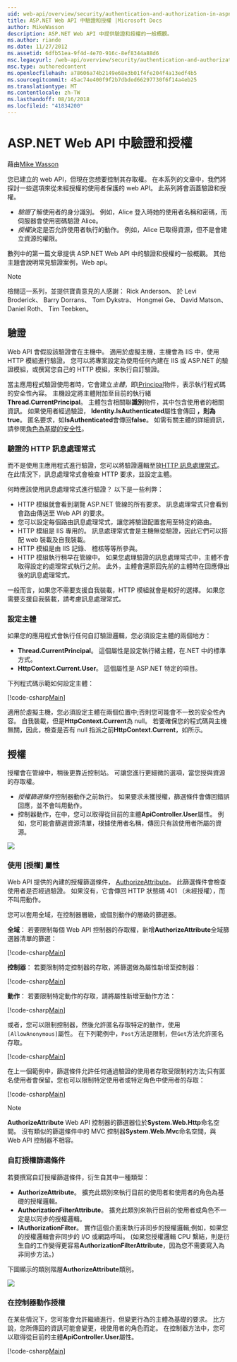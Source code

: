 ```yaml
---
uid: web-api/overview/security/authentication-and-authorization-in-aspnet-web-api
title: ASP.NET Web API 中驗證和授權 |Microsoft Docs
author: MikeWasson
description: ASP.NET Web API 中提供驗證和授權的一般概觀。
ms.author: riande
ms.date: 11/27/2012
ms.assetid: 6dfb51ea-9f4d-4e70-916c-8ef8344a88d6
msc.legacyurl: /web-api/overview/security/authentication-and-authorization-in-aspnet-web-api
msc.type: authoredcontent
ms.openlocfilehash: a78606a74b2149e68e3b01f4fe204f4a13edf4b5
ms.sourcegitcommit: 45ac74e400f9f2b7dbded66297730f6f14a4eb25
ms.translationtype: MT
ms.contentlocale: zh-TW
ms.lasthandoff: 08/16/2018
ms.locfileid: "41834200"
---
```

<a name="authentication-and-authorization-in-aspnet-web-api"></a>ASP.NET Web API 中驗證和授權
====================
藉由[Mike Wasson](https://github.com/MikeWasson)

您已建立的 web API，但現在您想要控制其存取權。 在本系列的文章中，我們將探討一些選項來從未經授權的使用者保護的 web API。 此系列將會涵蓋驗證和授權。

- *驗證*了解使用者的身分識別。 例如，Alice 登入時她的使用者名稱和密碼，而伺服器會使用密碼驗證 Alice。
- *授權*決定是否允許使用者執行的動作。 例如，Alice 已取得資源，但不是會建立資源的權限。

數列中的第一篇文章提供 ASP.NET Web API 中的驗證和授權的一般概觀。 其他主題會說明常見驗證案例，Web api。

> [!NOTE]
> 檢閱這一系列，並提供寶貴意見的人感謝： Rick Anderson、 於 Levi Broderick、 Barry Dorrans、 Tom Dykstra、 Hongmei Ge、 David Matson、 Daniel Roth、 Tim Teebken。


## <a name="authentication"></a>驗證

Web API 會假設該驗證會在主機中。 適用於虛擬主機，主機會為 IIS 中，使用 HTTP 模組進行驗證。 您可以將專案設定為使用任何內建在 IIS 或 ASP.NET 的驗證模組，或撰寫您自己的 HTTP 模組，來執行自訂驗證。

當主應用程式驗證使用者時，它會建立*主體*，即[IPrincipal](https://msdn.microsoft.com/library/System.Security.Principal.IPrincipal.aspx)物件，表示執行程式碼的安全性內容。 主機設定將主體附加至目前的執行緒**Thread.CurrentPrincipal**。 主體包含相關聯**識別**物件，其中包含使用者的相關資訊。 如果使用者經過驗證， **Identity.IsAuthenticated**屬性會傳回 **，則為 true**。 匿名要求，如**IsAuthenticated**會傳回**false**。 如需有關主體的詳細資訊，請參閱[角色為基礎的安全性](https://msdn.microsoft.com/library/shz8h065.aspx)。

### <a name="http-message-handlers-for-authentication"></a>驗證的 HTTP 訊息處理常式

而不是使用主應用程式進行驗證，您可以將驗證邏輯至放[HTTP 訊息處理常式](../advanced/http-message-handlers.md)。 在此情況下，訊息處理常式會檢查 HTTP 要求，並設定主體。

何時應該使用訊息處理常式進行驗證？ 以下是一些利弊：

- HTTP 模組就會看到瀏覽 ASP.NET 管線的所有要求。 訊息處理常式只會看到會路由傳送至 Web API 的要求。
- 您可以設定每個路由訊息處理常式，讓您將驗證配置套用至特定的路由。
- HTTP 模組是 IIS 專用的。 訊息處理常式會是主機無從驗證，因此它們可以搭配 web 裝載及自我裝載。
- HTTP 模組是由 IIS 記錄、 稽核等等所參與。
- HTTP 模組執行稍早在管線中。 如果您處理驗證的訊息處理常式中，主體不會取得設定的處理常式執行之前。 此外，主體會還原回先前的主體時在回應傳出後的訊息處理常式。

一般而言，如果您不需要支援自我裝載，HTTP 模組就會是較好的選擇。 如果您需要支援自我裝載，請考慮訊息處理常式。

### <a name="setting-the-principal"></a>設定主體

如果您的應用程式會執行任何自訂驗證邏輯，您必須設定主體的兩個地方：

- **Thread.CurrentPrincipal**。 這個屬性是設定執行緒主體，在.NET 中的標準方式。
- **HttpContext.Current.User**。 這個屬性是 ASP.NET 特定的項目。

下列程式碼示範如何設定主體：

[!code-csharp[Main](authentication-and-authorization-in-aspnet-web-api/samples/sample1.cs)]

適用於虛擬主機，您必須設定主體在兩個位置中;否則您可能會不一致的安全性內容。 自我裝載，但是**HttpContext.Current**為 null。 若要確保您的程式碼與主機無關，因此，檢查是否有 null 指派之前**HttpContext.Current**，如所示。

## <a name="authorization"></a>授權

授權會在管線中，稍後更靠近控制站。 可讓您進行更細微的選項，當您授與資源的存取權。

- *授權篩選條件*控制器動作之前執行。 如果要求未獲授權，篩選條件會傳回錯誤回應，並不會叫用動作。
- 控制器動作，在中，您可以取得從目前的主體**ApiController.User**屬性。 例如，您可能會篩選資源清單，根據使用者名稱，傳回只有該使用者所屬的資源。

![](authentication-and-authorization-in-aspnet-web-api/_static/image1.png)

<a id="auth3"></a>
### <a name="using-the-authorize-attribute"></a>使用 [授權] 屬性

Web API 提供的內建的授權篩選條件， [AuthorizeAttribute](https://msdn.microsoft.com/library/system.web.http.authorizeattribute.aspx)。 此篩選條件會檢查使用者是否經過驗證。 如果沒有，它會傳回 HTTP 狀態碼 401 （未經授權），而不叫用動作。

您可以套用全域，在控制器層級，或個別動作的層級的篩選器。

**全域**： 若要限制每個 Web API 控制器的存取權，新增**AuthorizeAttribute**全域篩選器清單的篩選：

[!code-csharp[Main](authentication-and-authorization-in-aspnet-web-api/samples/sample2.cs)]

**控制器**： 若要限制特定控制器的存取，將篩選做為屬性新增至控制器：

[!code-csharp[Main](authentication-and-authorization-in-aspnet-web-api/samples/sample3.cs)]

**動作**： 若要限制特定動作的存取，請將屬性新增至動作方法：

[!code-csharp[Main](authentication-and-authorization-in-aspnet-web-api/samples/sample4.cs)]

或者，您可以限制控制器，然後允許匿名存取特定的動作，使用`[AllowAnonymous]`屬性。 在下列範例中，`Post`方法是限制，但`Get`方法允許匿名存取。

[!code-csharp[Main](authentication-and-authorization-in-aspnet-web-api/samples/sample5.cs)]

在上一個範例中，篩選條件允許任何通過驗證的使用者存取受限制的方法;只有匿名使用者會保留。您也可以限制特定使用者或特定角色中使用者的存取：

[!code-csharp[Main](authentication-and-authorization-in-aspnet-web-api/samples/sample6.cs)]

> [!NOTE]
> **AuthorizeAttribute** Web API 控制器的篩選器位於**System.Web.Http**命名空間。 沒有類似的篩選條件中的 MVC 控制器**System.Web.Mvc**命名空間，與 Web API 控制器不相容。


### <a name="custom-authorization-filters"></a>自訂授權篩選條件

若要撰寫自訂授權篩選條件，衍生自其中一種類型：

- **AuthorizeAttribute**。 擴充此類別來執行目前的使用者和使用者的角色為基礎的授權邏輯。
- **AuthorizationFilterAttribute**。 擴充此類別來執行目前的使用者或角色不一定是以同步的授權邏輯。
- **IAuthorizationFilter**。 實作這個介面來執行非同步的授權邏輯;例如，如果您的授權邏輯會非同步的 I/O 或網路呼叫。 (如果您授權邏輯 CPU 繫結，則是衍生自的工作變得更容易**AuthorizationFilterAttribute**，因為您不需要寫入為非同步方法。)

下圖顯示的類別階層**AuthorizeAttribute**類別。

![](authentication-and-authorization-in-aspnet-web-api/_static/image2.png)

### <a name="authorization-inside-a-controller-action"></a>在控制器動作授權

在某些情況下，您可能會允許繼續進行，但變更行為的主體為基礎的要求。 比方說，您所傳回的資訊可能會變更，視使用者的角色而定。 在控制器方法中，您可以取得從目前的主體**ApiController.User**屬性。

[!code-csharp[Main](authentication-and-authorization-in-aspnet-web-api/samples/sample7.cs)]
